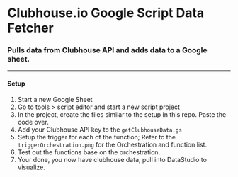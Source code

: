 # Clubhouse.io Google Script Data Fetcher

### Pulls data from Clubhouse API and adds data to a Google sheet.

---

#### Setup

1. Start a new Google Sheet
3. Go to tools > script editor and start a new script project
4. In the project, create the files similar to the setup in this repo. Paste the code over.
5. Add your Clubhouse API key to the `getClubhouseData.gs`
6. Setup the trigger for each of the function; Refer to the `triggerOrchestration.png` for the Orchestration and function list.
7. Test out the functions base on the orchestration.
8. Your done, you now have clubhouse data, pull into DataStudio to visualize.
